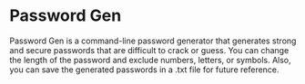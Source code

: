 # Password Gen

Password Gen is a command-line password generator that generates strong and secure passwords that are difficult to crack or guess. You can change the length of the password and exclude numbers, letters, or symbols. Also, you can save the generated passwords in a .txt file for future reference.
